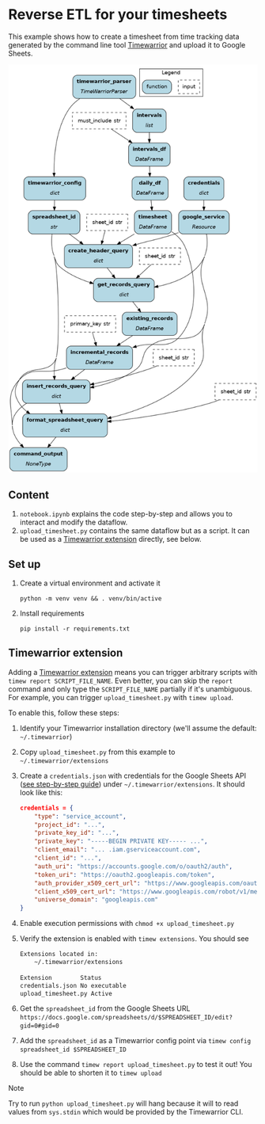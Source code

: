 # Reverse ETL for your timesheets

This example shows how to create a timesheet from time tracking data generated by the command line tool [Timewarrior](https://timewarrior.net/) and upload it to Google Sheets.

![](dag.png)

## Content
1. `notebook.ipynb` explains the code step-by-step and allows you to interact and modify the dataflow.
2. `upload_timesheet.py` contains the same dataflow but as a script. It can be used as a [Timewarrior extension](https://timewarrior.net/docs/api/) directly, see below.

## Set up
1. Create a virtual environment and activate it
    ```console
    python -m venv venv && . venv/bin/active
    ```

2. Install requirements
    ```console
    pip install -r requirements.txt
    ```

## Timewarrior extension
Adding a [Timewarrior extension](https://timewarrior.net/docs/api/) means you can trigger arbitrary scripts with `timew report SCRIPT_FILE_NAME`. Even better, you can skip the `report` command and only type the `SCRIPT_FILE_NAME` partially if it's unambiguous. For example, you can trigger `upload_timesheet.py` with `timew upload`.

To enable this, follow these steps:
1. Identify your Timewarrior installation directory (we'll assume the default: `~/.timewarrior`)
2. Copy `upload_timesheet.py` from this example to `~/.timewarrior/extensions`
3. Create a `credentials.json` with credentials for the Google Sheets API ([see step-by-step guide](https://hackernoon.com/how-to-use-the-google-sheets-api-with-python)) under `~/.timewarrior/extensions`. It should look like this:

    ```json
    credentials = {
        "type": "service_account",
        "project_id": "...",
        "private_key_id": "...",
        "private_key": "-----BEGIN PRIVATE KEY----- ...",
        "client_email": "... .iam.gserviceaccount.com",
        "client_id": "...",
        "auth_uri": "https://accounts.google.com/o/oauth2/auth",
        "token_uri": "https://oauth2.googleapis.com/token",
        "auth_provider_x509_cert_url": "https://www.googleapis.com/oauth2/v1/certs",
        "client_x509_cert_url": "https://www.googleapis.com/robot/v1/metadata/x509/ ...",
        "universe_domain": "googleapis.com"
    }
    ```
4. Enable execution permissions with `chmod +x upload_timesheet.py`
5. Verify the extension is enabled with `timew extensions`. You should see

    ```console
    Extensions located in:
        ~/.timewarrior/extensions

    Extension        Status
    credentials.json No executable
    upload_timesheet.py Active
    ```
6. Get the `spreadsheet_id` from the Google Sheets URL `https://docs.google.com/spreadsheets/d/$SPREADSHEET_ID/edit?gid=0#gid=0`
7. Add the `spreadsheet_id` as a Timewarrior config point via `timew config spreadsheet_id $SPREADSHEET_ID`
8. Use the command `timew report upload_timesheet.py` to test it out! You should be able to shorten it to `timew upload`

> [!NOTE]
> Try to run `python upload_timesheet.py` will hang because it will to read values from `sys.stdin` which would be provided by the Timewarrior CLI.
